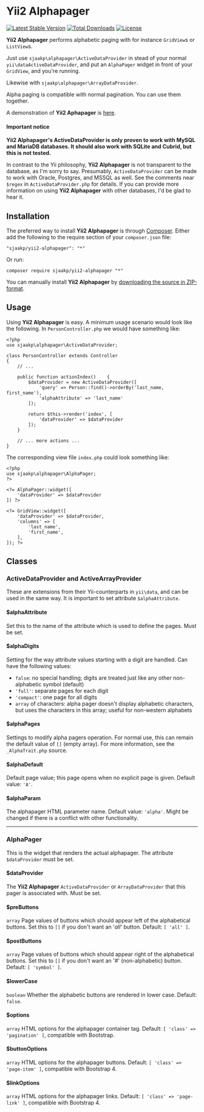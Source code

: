 Yii2 Alphapager
============

[![Latest Stable Version](https://poser.pugx.org/sjaakp/yii2-alphapager/v/stable)](https://packagist.org/packages/sjaakp/yii2-alphapager)
[![Total Downloads](https://poser.pugx.org/sjaakp/yii2-alphapager/downloads)](https://packagist.org/packages/sjaakp/yii2-alphapager)
[![License](https://poser.pugx.org/sjaakp/yii2-alphapager/license)](https://packagist.org/packages/sjaakp/yii2-alphapager)

**Yii2 Alphapager** performs alphabetic paging with for instance `GridView`s or `ListView`s. 

Just use `sjaakp\alphapager\ActiveDataProvider` in stead of your normal `yii\dataActiveDataProvider`, and put an `AlphaPager` widget in front of your `GridView`, and you're running.

Likewise with `sjaakp\alphapager\ArrayDataProvider`.

Alpha paging is compatible with normal pagination. You can use them together.

A demonstration of **Yii2 Aphapager** is [here](http://www.sjaakpriester.nl/software/alphapager).

#### Important notice ####

**Yii2 Alphapager's ActiveDataProvider is only proven to work with MySQL and MariaDB databases. It should also work with SQLite and Cubrid, but this is not tested.**

In contrast to the Yii philosophy, **Yii2	Alphapager** is not transparent to the database, as I'm sorry to say. Presumably, `ActiveDataProvider` can be made to work with Oracle, Postgres, and MSSQL as well. See the comments near `$regex` in `ActiveDataProvider.php` for details. If you can provide more information on using **Yii2 Alphapager** with other databases, I'd be glad to hear it. 

## Installation ##

The preferred way to install **Yii2 Alphapager** is through [Composer](https://getcomposer.org/). Either add the following to the require section of your `composer.json` file:

`"sjaakp/yii2-alphapager": "*"` 

Or run:

`composer require sjaakp/yii2-alphapager "*"` 

You can manually install **Yii2 Alphapager** by [downloading the source in ZIP-format](https://github.com/sjaakp/yii2-alphapager/archive/master.zip).

## Usage ##

Using **Yii2 Alphapager** is easy. A minimum usage scenario would look like the following. In `PersonController.php` we would have something like:

    <?php
	use sjaakp\alphapager\ActiveDataProvider;

	class PersonController extends Controller
	{
		// ...

		public function actionIndex()    {
	        $dataProvider = new ActiveDataProvider([
	            'query' => Person::find()->orderBy('last_name, first_name'),
	            'alphaAttribute' => 'last_name'
	        ]);
	
	        return $this->render('index', [
	            'dataProvider' => $dataProvider
	        ]);
	    }

		// ... more actions ...
	}

The corresponding view file `index.php` could look something like:

    <?php
	use sjaakp\alphapager\AlphaPager;
	?>

    <?= AlphaPager::widget([
        'dataProvider' => $dataProvider
    ]) ?>

    <?= GridView::widget([
        'dataProvider' => $dataProvider,
        'columns' => [
            'last_name',
            'first_name',
        ],
    ]); ?>

## Classes ##

### ActiveDataProvider and ActiveArrayProvider ###

These are extensions from their Yii-counterparts in `yii\data`, and can be used in the same way. It is important to set attribute `$alphaAttribute`.

#### $alphaAttribute ####

Set this to the name of the attribute which is used to define the pages. Must be set.

#### $alphaDigits ####

Setting for the way attribute values starting with a digit are handled. Can have the following values:

* `false`: no special handling; digits are treated just like any other non-alphabetic symbol (default)
* `'full'`: separate pages for each digit
* `'compact'`: one page for all digits
* `array` of characters: alpha pager doesn't display alphabetic characters, but uses the characters in this array; useful for non-western alphabets


#### $alphaPages ####

Settings to modify alpha pagers operation. For normal use, this can remain the default value of `[]` (empty array). For more information, see the `_AlphaTrait.php` source.

#### $alphaDefault ####

Default page value; this page opens when no explicit page is given. Default value: `'A'`.

#### $alphaParam ####

The alphapager HTML parameter name. Default value: `'alpha'`. Might be changed if there is a conflict with other functionality.


----------

### AlphaPager ###

This is the widget that renders the actual alphapager. The attribute `$dataProvider` must be set.

#### $dataProvider ####

The **Yii2 Alphapager** `ActiveDataProvider` or `ArrayDataProvider` that this pager is associated with. Must be set.

#### $preButtons ####

`array` Page values of buttons which should appear left of the alphabetical buttons. Set this to `[]` if you don't want an '*all*' button. Default: `[ 'all' ]`.

#### $postButtons ####

`array` Page values of buttons which should appear right of the alphabetical buttons. Set this to `[]` if you don't want an '*#*' (non-alphabetic) button. Default: `[ 'symbol' ]`.

#### $lowerCase ####

`boolean` Whether the alphabetic buttons are rendered in lower case. Default: `false`. 

#### $options ####

`array` HTML options for the alphapager container tag. Default: `[ 'class' => 'pagination' ]`, compatible with Bootstrap. 

#### $buttonOptions ####

`array` HTML options for the alphapager buttons. Default: `[ 'class' => 'page-item' ]`, compatible with Bootstrap 4. 

#### $linkOptions ####

`array` HTML options for the alphapager links. Default: `[ 'class' => 'page-link' ]`, compatible with Bootstrap 4. 

